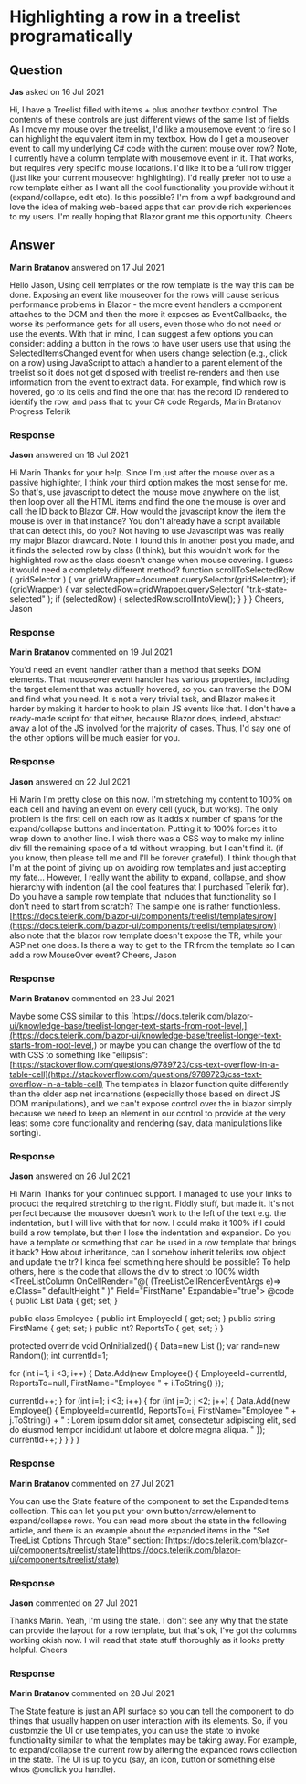 # Highlighting a row in a treelist programatically

## Question

**Jas** asked on 16 Jul 2021

Hi, I have a Treelist filled with items + plus another textbox control. The contents of these controls are just different views of the same list of fields. As I move my mouse over the treelist, I'd like a mousemove event to fire so I can highlight the equivalent item in my textbox. How do I get a mouseover event to call my underlying C# code with the current mouse over row? Note, I currently have a column template with mousemove event in it. That works, but requires very specific mouse locations. I'd like it to be a full row trigger (just like your current mouseover highlighting). I'd really prefer not to use a row template either as I want all the cool functionality you provide without it (expand/collapse, edit etc). Is this possible? I'm from a wpf background and love the idea of making web-based apps that can provide rich experiences to my users. I'm really hoping that Blazor grant me this opportunity. Cheers

## Answer

**Marin Bratanov** answered on 17 Jul 2021

Hello Jason, Using cell templates or the row template is the way this can be done. Exposing an event like mouseover for the rows will cause serious performance problems in Blazor - the more event handlers a component attaches to the DOM and then the more it exposes as EventCallbacks, the worse its performance gets for all users, even those who do not need or use the events. With that in mind, I can suggest a few options you can consider: adding a button in the rows to have user users use that using the SelectedItemsChanged event for when users change selection (e.g., click on a row) using JavaScript to attach a handler to a parent element of the treelist so it does not get disposed with treelist re-renders and then use information from the event to extract data. For example, find which row is hovered, go to its cells and find the one that has the record ID rendered to identify the row, and pass that to your C# code Regards, Marin Bratanov Progress Telerik

### Response

**Jason** answered on 18 Jul 2021

Hi Marin Thanks for your help. Since I'm just after the mouse over as a passive highlighter, I think your third option makes the most sense for me. So that's, use javascript to detect the mouse move anywhere on the list, then loop over all the HTML items and find the one the mouse is over and call the ID back to Blazor C#. How would the javascript know the item the mouse is over in that instance? You don't already have a script available that can detect this, do you? Not having to use Javascript was was really my major Blazor drawcard. Note: I found this in another post you made, and it finds the selected row by class (I think), but this wouldn't work for the highlighted row as the class doesn't change when mouse covering. I guess it would need a completely different method? function scrollToSelectedRow ( gridSelector ) { var gridWrapper=document.querySelector(gridSelector); if (gridWrapper) { var selectedRow=gridWrapper.querySelector( "tr.k-state-selected" ); if (selectedRow) {
selectedRow.scrollIntoView();
}
}
} Cheers, Jason

### Response

**Marin Bratanov** commented on 19 Jul 2021

You'd need an event handler rather than a method that seeks DOM elements. That mouseover event handler has various properties, including the target element that was actually hovered, so you can traverse the DOM and find what you need. It is not a very trivial task, and Blazor makes it harder by making it harder to hook to plain JS events like that. I don't have a ready-made script for that either, because Blazor does, indeed, abstract away a lot of the JS involved for the majority of cases. Thus, I'd say one of the other options will be much easier for you.

### Response

**Jason** answered on 22 Jul 2021

Hi Marin I'm pretty close on this now. I'm stretching my content to 100% on each cell and having an event on every cell (yuck, but works). The only problem is the first cell on each row as it adds x number of spans for the expand/collapse buttons and indentation. Putting it to 100% forces it to wrap down to another line. I wish there was a CSS way to make my inline div fill the remaining space of a td without wrapping, but I can't find it. (if you know, then please tell me and I'll be forever grateful). I think though that I'm at the point of giving up on avoiding row templates and just accepting my fate... However, I really want the ability to expand, collapse, and show hierarchy with indention (all the cool features that I purchased Telerik for). Do you have a sample row template that includes that functionality so I don't need to start from scratch? The sample one is rather functionless. [https://docs.telerik.com/blazor-ui/components/treelist/templates/row](https://docs.telerik.com/blazor-ui/components/treelist/templates/row) I also note that the blazor row template doesn't expose the TR, while your ASP.net one does. Is there a way to get to the TR from the template so I can add a row MouseOver event? Cheers, Jason

### Response

**Marin Bratanov** commented on 23 Jul 2021

Maybe some CSS similar to this [https://docs.telerik.com/blazor-ui/knowledge-base/treelist-longer-text-starts-from-root-level,](https://docs.telerik.com/blazor-ui/knowledge-base/treelist-longer-text-starts-from-root-level,) or maybe you can change the overflow of the td with CSS to something like "ellipsis": [https://stackoverflow.com/questions/9789723/css-text-overflow-in-a-table-cell](https://stackoverflow.com/questions/9789723/css-text-overflow-in-a-table-cell) The templates in blazor function quite differently than the older asp.net incarnations (especially those based on direct JS DOM manipulations), and we can't expose control over the <tr> in blazor simply because we need to keep an element in our control to provide at the very least some core functionality and rendering (say, data manipulations like sorting).

### Response

**Jason** answered on 26 Jul 2021

Hi Marin Thanks for your continued support. I managed to use your links to product the required stretching to the right. Fiddly stuff, but made it. It's not perfect because the mousover doesn't work to the left of the text e.g. the indentation, but I will live with that for now. I could make it 100% if I could build a row template, but then I lose the indentation and expansion. Do you have a template or something that can be used in a row template that brings it back? How about inheritance, can I somehow inherit teleriks row object and update the tr? I kinda feel something here should be possible? To help others, here is the code that allows the div to strect to 100% width <style>.MyTreeList.defaultHeight { height: 50px;
}.MyTreeList td { max-width: 100px; overflow: hidden; text-overflow: ellipsis; white-space: nowrap;
}.MyTreeList.defaultHeight.k-icon { float: left; height: 100%;
} </style> <TelerikTreeList Data="@Data" IdField="EmployeeId" ParentIdField="ReportsTo" Pageable="true" Class="MyTreeList"> <TreeListColumns> <TreeListColumn OnCellRender="@( (TreeListCellRenderEventArgs e)=> e.Class=" defaultHeight " )" Field="FirstName" Expandable="true"> <Template Context="item"> @{
var field=item as Employee; <div style="height: 100%; background-color: #CBA; display: inline-grid; width:100%"> <span style="padding: 4px 8px;"> @field.FirstName </span> </div> } </Template> </TreeListColumn> <TreeListColumn Field="EmployeeId"> </TreeListColumn> </TreeListColumns> </TelerikTreeList> @code {
public List <Employee> Data { get; set; }

public class Employee
{
public int EmployeeId { get; set; }
public string FirstName { get; set; }
public int? ReportsTo { get; set; }
}

protected override void OnInitialized()
{
Data=new List <Employee> ();
var rand=new Random();
int currentId=1;

for (int i=1; i <3; i++)
{
Data.Add(new Employee()
{
EmployeeId=currentId,
ReportsTo=null,
FirstName="Employee " + i.ToString()
});

currentId++;
}
for (int i=1; i <3; i++)
{
for (int j=0; j <2; j++)
{
Data.Add(new Employee()
{
EmployeeId=currentId,
ReportsTo=i,
FirstName="Employee " + j.ToString() + " : Lorem ipsum dolor sit amet, consectetur adipiscing elit, sed do eiusmod tempor incididunt ut labore et dolore magna aliqua. "
});
currentId++;
}
}
}
}

### Response

**Marin Bratanov** commented on 27 Jul 2021

You can use the State feature of the component to set the ExpandedItems collection. This can let you put your own button/arrow/element to expand/collapse rows. You can read more about the state in the following article, and there is an example about the expanded items in the "Set TreeList Options Through State" section: [https://docs.telerik.com/blazor-ui/components/treelist/state](https://docs.telerik.com/blazor-ui/components/treelist/state)

### Response

**Jason** commented on 27 Jul 2021

Thanks Marin. Yeah, I'm using the state. I don't see any why that the state can provide the layout for a row template, but that's ok, I've got the columns working okish now. I will read that state stuff thoroughly as it looks pretty helpful. Cheers

### Response

**Marin Bratanov** commented on 28 Jul 2021

The State feature is just an API surface so you can tell the component to do things that usually happen on user interaction with its elements. So, if you customzie the UI or use templates, you can use the state to invoke functionality similar to what the templates may be taking away. For example, to expand/collapse the current row by altering the expanded rows collection in the state. The UI is up to you (say, an icon, button or something else whos @onclick you handle).
